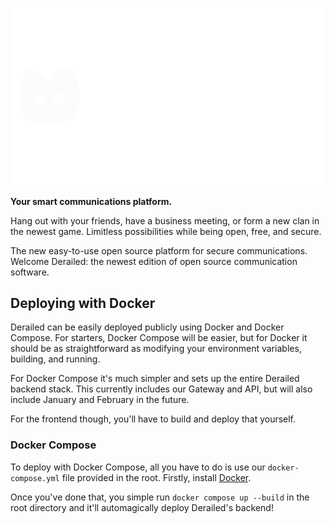 ![Derailedeon](./assets/derailedeon.png)

**Your smart communications platform.**


Hang out with your friends, have a business meeting, or form a new clan in the newest game. Limitless possibilities while being open, free, and secure.

The new easy-to-use open source platform for secure communications.
Welcome Derailed: the newest edition of open source communication software.

## Deploying with Docker

Derailed can be easily deployed publicly using Docker and Docker Compose.
For starters, Docker Compose will be easier, but for Docker it should be as
straightforward as modifying your environment variables, building, and running.

For Docker Compose it's much simpler and sets up the entire Derailed backend stack.
This currently includes our Gateway and API, but will also include January and February in the future.

For the frontend though, you'll have to build and deploy that yourself.

### Docker Compose

To deploy with Docker Compose, all you have to do is use our `docker-compose.yml` file provided in the root.
Firstly, install [Docker](https://docker.com).

Once you've done that, you simple run `docker compose up --build` in the root directory and it'll automagically
deploy Derailed's backend!
